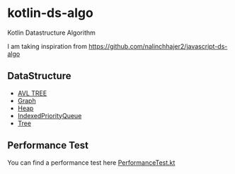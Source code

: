 # kotlin-ds-algo

Kotlin Datastructure Algorithm

I am taking inspiration from https://github.com/nalinchhajer2/javascript-ds-algo

## DataStructure

* [AVL TREE](./dsalgo/src/commonMain/kotlin/com/nalin/datastructurealgorithm/ds/AVLTree.kt)
* [Graph](./dsalgo/src/commonMain/kotlin/com/nalin/datastructurealgorithm/ds/Graph.kt)
* [Heap](./dsalgo/src/commonMain/kotlin/com/nalin/datastructurealgorithm/ds/Heap.kt)
* [IndexedPriorityQueue](./dsalgo/src/commonMain/kotlin/com/nalin/datastructurealgorithm/ds/IndexedPriorityQueue.kt)
* [Tree](./dsalgo/src/commonMain/kotlin/com/nalin/datastructurealgorithm/ds/Tree.kt)

## Performance Test

You can find a performance test
here [PerformanceTest.kt](./dsalgo/src/commonTest/kotlin/com/nalin/datastructurealgorithm/performance/PerformanceTest.kt)

